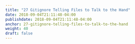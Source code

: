 ```yaml
---
title: "27 Gitignore Telling Files to Talk to the Hand"
date: 2018-09-04T21:11:48-04:00
publishdate: 2018-09-04T21:11:48-04:00
anchor: 27-gitignore-telling-files-to-talk-to-the-hand
weight: 40
draft: false
---
```

